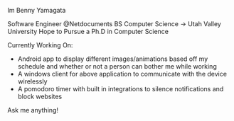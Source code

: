 Im Benny Yamagata

Software Engineer @Netdocuments
BS Computer Science -> Utah Valley University
Hope to Pursue a Ph.D in Computer Science 

Currently Working On:
- Android app to display different images/animations based off my schedule and whether or not a person can bother me while working
- A windows client for above application to communicate with the device wirelessly
- A pomodoro timer with built in integrations to silence notifications and block websites


Ask me anything!

<!---
byamagata/byamagata is a ✨ special ✨ repository because its `README.md` (this file) appears on your GitHub profile.
You can click the Preview link to take a look at your changes.
--->
